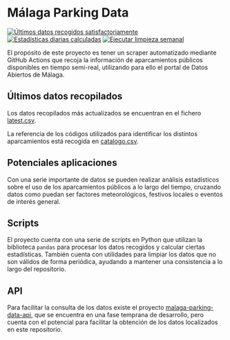 # Málaga Parking Data
[![Últimos datos recogidos satisfactoriamente](https://github.com/javi-aranda/malaga-parking-data/actions/workflows/update_data.yml/badge.svg)](https://github.com/javi-aranda/malaga-parking-data/actions/workflows/update_data.yml)
[![Estadísticas diarias calculadas](https://github.com/javi-aranda/malaga-parking-data/actions/workflows/compute_daily.yml/badge.svg)](https://github.com/javi-aranda/malaga-parking-data/actions/workflows/compute_daily.yml)
[![Ejecutar limpieza semanal](https://github.com/javi-aranda/malaga-parking-data/actions/workflows/cleanup_weekly.yml/badge.svg)](https://github.com/javi-aranda/malaga-parking-data/actions/workflows/cleanup_weekly.yml)

El propósito de este proyecto es tener un scraper automatizado mediante GitHub Actions que recoja
la información de aparcamientos públicos disponibles en tiempo semi-real, utilizando para ello
el portal de Datos Abiertos de Málaga.

## Últimos datos recopilados
Los datos recopilados más actualizados se encuentran en el fichero [latest.csv](https://github.com/javi-aranda/malaga-parking-data/blob/main/latest.csv).

La referencia de los códigos utilizados para identificar los distintos aparcamientos está recogida
en [catalogo.csv](https://github.com/javi-aranda/malaga-parking-data/blob/main/catalogo.csv).

## Potenciales aplicaciones
Con una serie importante de datos se pueden realizar análisis estadísticos sobre el uso de los
aparcamientos públicos a lo largo del tiempo, cruzando datos como puedan ser factores meteorológicos,
festivos locales o eventos de interés general.

## Scripts
El proyecto cuenta con una serie de scripts en Python que utilizan la biblioteca `pandas` para procesar 
los datos recogidos y calcular ciertas estadísticas. También cuenta con utilidades para limpiar los 
datos que no son válidos de forma periódica, ayudando a mantener una consistencia a lo largo del repositorio.

## API
Para facilitar la consulta de los datos existe el proyecto [malaga-parking-data-api](https://github.com/javi-aranda/malaga-parking-data-api),
que se encuentra en una fase temprana de desarrollo, pero cuenta con el potencial para facilitar la
obtención de los datos localizados en este repositorio.
